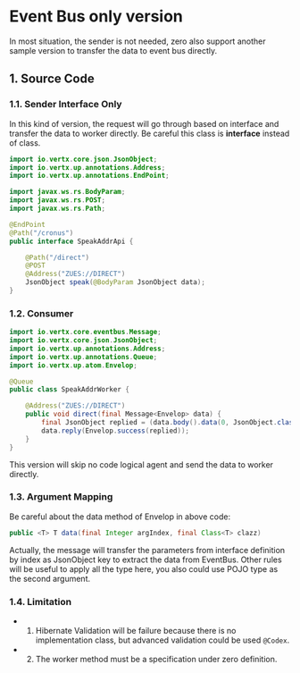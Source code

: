 # Event Bus only version

In most situation, the sender is not needed, zero also support another sample version to transfer the data to event bus directly.

## 1. Source Code

### 1.1. Sender Interface Only

In this kind of version, the request will go through based on interface and transfer the data to worker directly. Be careful this class is **interface** instead of class. 

```java
import io.vertx.core.json.JsonObject;
import io.vertx.up.annotations.Address;
import io.vertx.up.annotations.EndPoint;

import javax.ws.rs.BodyParam;
import javax.ws.rs.POST;
import javax.ws.rs.Path;

@EndPoint
@Path("/cronus")
public interface SpeakAddrApi {

    @Path("/direct")
    @POST
    @Address("ZUES://DIRECT")
    JsonObject speak(@BodyParam JsonObject data);
}
```

### 1.2. Consumer

```java
import io.vertx.core.eventbus.Message;
import io.vertx.core.json.JsonObject;
import io.vertx.up.annotations.Address;
import io.vertx.up.annotations.Queue;
import io.vertx.up.atom.Envelop;

@Queue
public class SpeakAddrWorker {

    @Address("ZUES://DIRECT")
    public void direct(final Message<Envelop> data) {
        final JsonObject replied = (data.body().data(0, JsonObject.class));
        data.reply(Envelop.success(replied));
    }
}
```

This version will skip no code logical agent and send the data to worker directly.

### 1.3. Argument Mapping

Be careful about the data method of Envelop in above code: 

```java
public <T> T data(final Integer argIndex, final Class<T> clazz)
```

Actually, the message will transfer the parameters from interface definition by index as JsonObject key to extract the data from EventBus. Other rules will be useful to apply all the type here, you also could use POJO type as the second argument.

### 1.4. Limitation

* 1. Hibernate Validation will be failure because there is no implementation class, but advanced validation could be used `@Codex`. 
* 2. The worker method must be a specification under zero definition.
